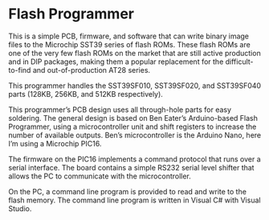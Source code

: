 <h1 id="flash-programmer">Flash Programmer</h1>
<p>This is a simple PCB, firmware, and software that can write binary image files to the Microchip SST39 series of flash ROMs.  These flash ROMs are one of the very few flash ROMs on the market that are still active production and in DIP packages, making them a popular replacement for the difficult-to-find and out-of-production AT28 series.</p>
<p>This programmer handles the SST39SF010, SST39SF020, and SST39SF040 parts (128KB, 256KB, and 512KB respectively).</p>
<p>This programmer’s PCB design uses all through-hole parts for easy soldering.  The general design is based on Ben Eater’s Arduino-based Flash Programmer, using a microcontroller unit and shift registers to increase the number of available outputs.  Ben’s microcontroller is the Arduino Nano, here I’m using a Microchip PIC16.</p>
<p>The firmware on the PIC16 implements a command protocol that runs over a serial interface.  The board contains a simple RS232 serial level shifter that allows the PC to communicate with the microcontroller.</p>
<p>On the PC, a command line program is provided to read and write to the flash memory.  The command line program is written in Visual C# with Visual Studio.</p>

